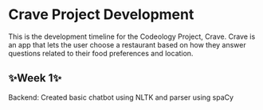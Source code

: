 # Crave Project Development
This is the development timeline for the Codeology Project, Crave. Crave is an app that lets the user choose a restaurant based on how they answer questions related to their food preferences and location.

## ✨Week 1✨
Backend: Created basic chatbot using NLTK and parser using spaCy
